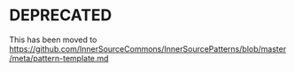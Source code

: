 # DEPRECATED
This has been moved to  
https://github.com/InnerSourceCommons/InnerSourcePatterns/blob/master/meta/pattern-template.md